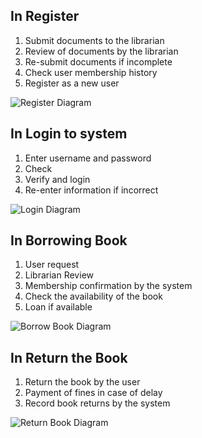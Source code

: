 ## In Register
1. Submit documents to the librarian
2. Review of documents by the librarian
3. Re-submit documents if incomplete
4. Check user membership history
5. Register as a new user

![Register Diagram](https://s4.uupload.ir/files/1_ou2.jpg)


## In Login to system
1. Enter username and password
2. Check
3. Verify and login
4. Re-enter information if incorrect

![Login Diagram](https://s4.uupload.ir/files/3_5sx.jpg)


## In Borrowing Book
1. User request
2. Librarian Review
3. Membership confirmation by the system
4. Check the availability of the book
5. Loan if available

![Borrow Book Diagram](https://s4.uupload.ir/files/2_bq3f.jpg)


## In Return the Book
1. Return the book by the user
2. Payment of fines in case of delay
3. Record book returns by the system

![Return Book Diagram](https://s4.uupload.ir/files/4_bz5a.jpg)

